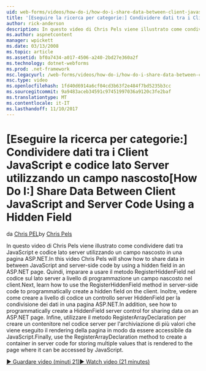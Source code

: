 ```yaml
---
uid: web-forms/videos/how-do-i/how-do-i-share-data-between-client-javascript-and-server-code-using-a-hidden-field
title: '[Eseguire la ricerca per categorie:] Condividere dati tra i Client JavaScript e codice lato Server utilizzando un campo nascosto | Documenti Microsoft'
author: rick-anderson
description: In questo video di Chris Pels viene illustrato come condividere dati tra JavaScript e codice lato server utilizzando un campo nascosto in una pagina ASP.NET. Per ulteriori informazioni come t...
ms.author: aspnetcontent
manager: wpickett
ms.date: 03/13/2008
ms.topic: article
ms.assetid: bf0a7434-a017-4506-a240-2bd27e360a2f
ms.technology: dotnet-webforms
ms.prod: .net-framework
msc.legacyurl: /web-forms/videos/how-do-i/how-do-i-share-data-between-client-javascript-and-server-code-using-a-hidden-field
msc.type: video
ms.openlocfilehash: 1fd40d6914a6cf04cd3b63f2e484f7bd5235b3cc
ms.sourcegitcommit: 9a9483aceb34591c97451997036a9120c3fe2baf
ms.translationtype: MT
ms.contentlocale: it-IT
ms.lasthandoff: 11/10/2017
---
```

<a name="how-do-i-share-data-between-client-javascript-and-server-code-using-a-hidden-field"></a><span data-ttu-id="f7613-104">[Eseguire la ricerca per categorie:] Condividere dati tra i Client JavaScript e codice lato Server utilizzando un campo nascosto</span><span class="sxs-lookup"><span data-stu-id="f7613-104">[How Do I:] Share Data Between Client JavaScript and Server Code Using a Hidden Field</span></span>
====================
<span data-ttu-id="f7613-105">da [Chris PEL](https://twitter.com/chrispels)</span><span class="sxs-lookup"><span data-stu-id="f7613-105">by [Chris Pels](https://twitter.com/chrispels)</span></span>

<span data-ttu-id="f7613-106">In questo video di Chris Pels viene illustrato come condividere dati tra JavaScript e codice lato server utilizzando un campo nascosto in una pagina ASP.NET.</span><span class="sxs-lookup"><span data-stu-id="f7613-106">In this video Chris Pels will show how to share data in between JavaScript and server-side code by using a hidden field in an ASP.NET page.</span></span> <span data-ttu-id="f7613-107">Quindi, imparare a usare il metodo RegisterHiddenField nel codice sul lato server a livello di programmazione un campo nascosto nel client.</span><span class="sxs-lookup"><span data-stu-id="f7613-107">Next, learn how to use the RegisterHiddenField method in server-side code to programmatically create a hidden field on the client.</span></span> <span data-ttu-id="f7613-108">Inoltre, vedere come creare a livello di codice un controllo server HiddenField per la condivisione dei dati in una pagina ASP.NET.</span><span class="sxs-lookup"><span data-stu-id="f7613-108">In addition, see how to programmatically create a HiddenField server control for sharing data on an ASP.NET page.</span></span> <span data-ttu-id="f7613-109">Infine, utilizzare il metodo RegisterArrayDeclaration per creare un contenitore nel codice server per l'archiviazione di più valori che viene eseguito il rendering della pagina in modo da essere accessibile da JavaScript.</span><span class="sxs-lookup"><span data-stu-id="f7613-109">Finally, use the RegisterArrayDeclaration method to create a container in server code for storing multiple values that is rendered to the page where it can be accessed by JavaScript.</span></span>

[<span data-ttu-id="f7613-110">&#9654; Guardare video (minuti 21)</span><span class="sxs-lookup"><span data-stu-id="f7613-110">&#9654; Watch video (21 minutes)</span></span>](https://channel9.msdn.com/Blogs/ASP-NET-Site-Videos/how-do-i-share-data-between-client-javascript-and-server-code-using-a-hidden-field)

